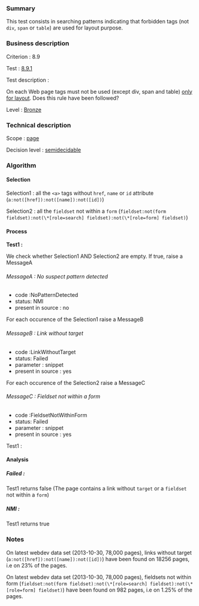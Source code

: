 ### Summary

This test consists in searching patterns indicating that forbidden tags (not `div`, `span` or `table`) are used for layout purpose.

### Business description

Criterion : 8.9

Test : [8.9.1](http://accessiweb.org/index.php/accessiweb-22-english-version.html#test-8-9-1)

Test description :

On each Web page tags must not be used (except div, span and table) [only for layout](index.php/glossary-76.html#mUniquPres). Does this rule have been followed?

Level : [Bronze](/en/category/rules-design/accessiweb-11/level/bronze)

### Technical description

Scope : [page](/en/category/rules-design/accessiweb-11/scope/page)

Decision level :
[semidecidable](/en/category/rules-design/accessiweb-11/decision-level/semidecidable)

### Algorithm

#### Selection

Selection1 : all the `<a>` tags without `href`, `name` or `id` attribute (`a:not([href]):not([name]):not([id])`)

Selection2 : all the `fieldset` not within a `form` (`fieldset:not(form fieldset):not(\*[role=search] fieldset):not(\*[role=form] fieldset)`)

#### Process

**Test1 :**

We check whether Selection1 AND Selection2 are empty. If true, raise a MessageA

###### MessageA : No suspect pattern detected

-   code :NoPatternDetected
-   status: NMI
-   present in source : no

For each occurence of the Selection1 raise a MessageB

###### MessageB : Link without target

-   code :LinkWithoutTarget
-   status: Failed
-   parameter : snippet
-   present in source : yes

For each occurence of the Selection2 raise a MessageC

###### MessageC : Fieldset not within a form

-   code :FieldsetNotWithinForm
-   status: Failed
-   parameter : snippet
-   present in source : yes

Test1 :

#### Analysis

##### Failed :

Test1 returns false (The page contains a link without `target` or a `fieldset` not within a `form`)

##### NMI :

Test1 returns true

### Notes

On latest webdev data set (2013-10-30, 78,000 pages), links without target (`a:not([href]):not([name]):not([id])`) have been found on 18256 pages, i.e on 23% of the pages.

On latest webdev data set (2013-10-30, 78,000 pages), fieldsets not within form (`fieldset:not(form fieldset):not(\*[role=search] fieldset):not(\*[role=form] fieldset)`) have been found on 982 pages, i.e
on 1.25% of the pages.
